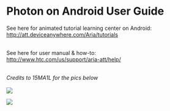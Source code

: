 # Photon on Android User Guide #

See here for animated tutorial learning center on Android:<br>
<a href='http://att.deviceanywhere.com/Aria/tutorials'>http://att.deviceanywhere.com/Aria/tutorials</a>

<br>See here for user manual & how-to:<br>
<a href='http://www.htc.com/us/support/aria-att/help/'>http://www.htc.com/us/support/aria-att/help/</a><br>

<br><i>Credits to 15MA1L for the pics below </i><br><br>
<img src='http://forum.xda-developers.com/attachment.php?attachmentid=650937&d=1310326121&nonsense=something_that_ends_with.png' />

<img src='http://forum.xda-developers.com/attachment.php?attachmentid=647320&d=1309981519&nonsense=something_that_ends_with.png' />
